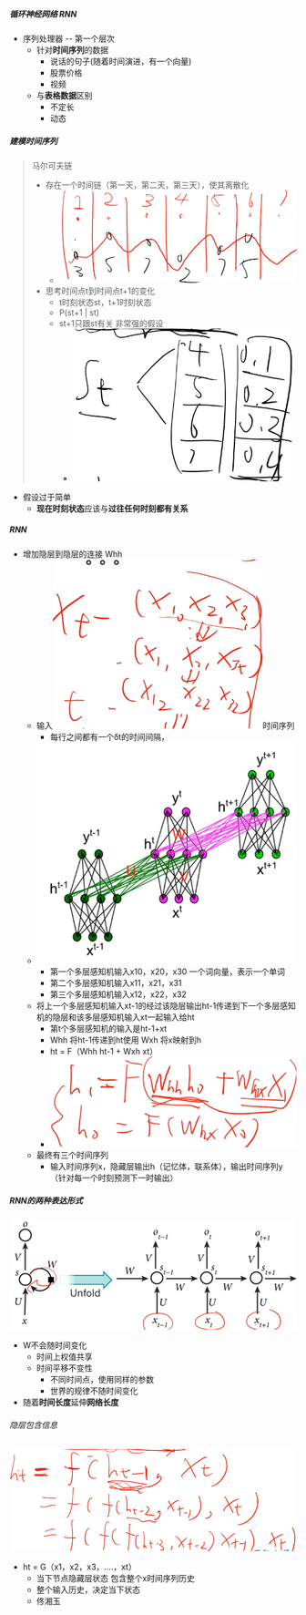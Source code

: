 ##### 循环神经网络 RNN

* 序列处理器   --    第一个层次
  * 针对**时间序列**的数据
    * 说话的句子(随着时间演进，有一个向量)
    * 股票价格
    * 视频
  * 与**表格数据**区别
    * 不定长
    * 动态

##### 建模时间序列

> 马尔可夫链
>
> * 存在一个时间链（第一天，第二天，第三天），使其离散化
>   * ![image-20210805193513695](RNN理解.assets/image-20210805193513695.png)
> * 思考时间点t到时间点t+1的变化
>   * t时刻状态st，t+1时刻状态
>   * P(st+1 | st) 
>   * st+1只跟st有关  非常强的假设
>     * ![image-20210805193906185](RNN理解.assets/image-20210805193906185.png)

* 假设过于简单
  * **现在时刻状态**应该与**过往任何时刻都有关系**

##### RNN

* 增加隐层到隐层的连接 Whh
  * 输入![image-20210805194811222](RNN理解.assets/image-20210805194811222.png)时间序列
    * 每行之间都有一个δt的时间间隔，
  * ![image-20210805195757350](RNN理解.assets/image-20210805195757350.png)
    * 第一个多层感知机输入x10，x20，x30  一个词向量，表示一个单词
    * 第二个多层感知机输入x11，x21，x31
    * 第三个多层感知机输入x12，x22，x32
  * 将上一个多层感知机输入xt-1的经过该隐层输出ht-1传递到下一个多层感知机的隐层和该多层感知机输入xt一起输入给ht
    * 第t个多层感知机的输入是ht-1+xt 
    * Whh 将ht-1传递到ht使用 Wxh 将x映射到h
    * ht = F（Whh ht-1 + Wxh xt）
    * ![image-20210805201738208](RNN理解.assets/image-20210805201738208.png)
  * 最终有三个时间序列
    * 输入时间序列x，隐藏层输出h（记忆体，联系体），输出时间序列y（针对每一个时刻预测下一时输出）

##### RNN的两种表达形式

![image-20210805203922886](RNN理解.assets/image-20210805203922886.png)

* W不会随时间变化
  * 时间上权值共享 
  * 时间平移不变性
    * 不同时间点，使用同样的参数
    * 世界的规律不随时间变化
* 随着**时间长度**延伸**网络长度**

###### 隐层包含信息

![image-20210805204626986](RNN理解.assets/image-20210805204626986.png)

* ht = G（x1，x2，x3，....，xt）
  * 当下节点隐藏层状态 包含整个x时间序列历史
  * 整个输入历史，决定当下状态
  * 佟湘玉



